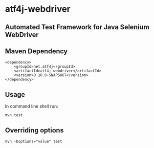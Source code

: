 # atf4j-webdriver

## Automated Test Framework for Java Selenium WebDriver

## Maven Dependency

	<dependency>
		<groupId>net.atf4j</groupId>
		<artifactId>atf4j-webdriver</artifactId>
		<version>0.10.0-SNAPSHOT</version>
	</dependency>

## Usage

In command line shell run:

    mvn test

## Overriding options

    mvn -Doptions="value" test
